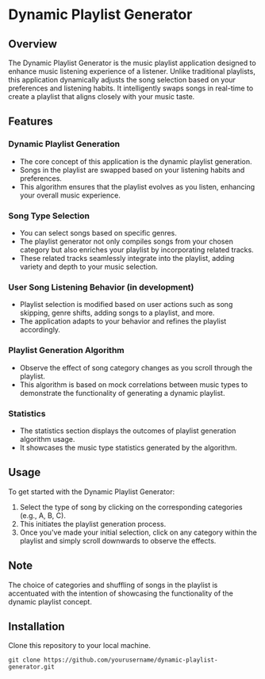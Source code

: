 # Dynamic Playlist Generator

## Overview

The Dynamic Playlist Generator is the music playlist application designed to enhance music listening experience of a listener. Unlike traditional playlists, this application dynamically adjusts the song selection based on your preferences and listening habits. It intelligently swaps songs in real-time to create a playlist that aligns closely with your music taste.

## Features

### Dynamic Playlist Generation

- The core concept of this application is the dynamic playlist generation.
- Songs in the playlist are swapped based on your listening habits and preferences.
- This algorithm ensures that the playlist evolves as you listen, enhancing your overall music experience.

### Song Type Selection

- You can select songs based on specific genres.
- The playlist generator not only compiles songs from your chosen category but also enriches your playlist by incorporating related tracks.
- These related tracks seamlessly integrate into the playlist, adding variety and depth to your music selection.

### User Song Listening Behavior (in development)

- Playlist selection is modified based on user actions such as song skipping, genre shifts, adding songs to a playlist, and more.
- The application adapts to your behavior and refines the playlist accordingly.

### Playlist Generation Algorithm

- Observe the effect of song category changes as you scroll through the playlist.
- This algorithm is based on mock correlations between music types to demonstrate the functionality of generating a dynamic playlist.

### Statistics

- The statistics section displays the outcomes of playlist generation algorithm usage.
- It showcases the music type statistics generated by the algorithm.

## Usage

To get started with the Dynamic Playlist Generator:

1. Select the type of song by clicking on the corresponding categories (e.g., A, B, C).
2. This initiates the playlist generation process.
3. Once you've made your initial selection, click on any category within the playlist and simply scroll downwards to observe the effects.

## Note

The choice of categories and shuffling of songs in the playlist is accentuated with the intention of showcasing the functionality of the dynamic playlist concept.

## Installation

Clone this repository to your local machine.

```shell
git clone https://github.com/yourusername/dynamic-playlist-generator.git
